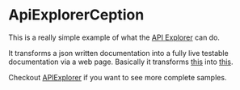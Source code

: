 # ApiExplorerCeption

This is a really simple example of what the [API Explorer](https://github.com/epayet/ApiExplorer) can do.

It transforms a json written documentation into a fully live testable documentation via a web page. Basically it transforms [this](doc.json) into [this](https://blooming-oasis-8128.herokuapp.com/).

Checkout [APIExplorer](https://github.com/epayet/ApiExplorer) if you want to see more complete samples.
